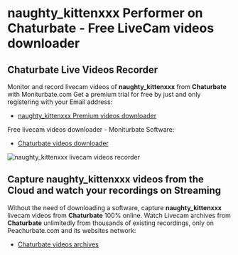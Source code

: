 # naughty_kittenxxx Performer on Chaturbate - Free LiveCam videos downloader

## Chaturbate Live Videos Recorder

Monitor and record livecam videos of **naughty_kittenxxx** from **Chaturbate** with Moniturbate.com
Get a premium trial for free by just and only registering with your Email address:
* [naughty_kittenxxx Premium videos downloader](https://moniturbate.com/request-demo-licence-key.html)

Free livecam videos downloader - Moniturbate Software:
* [Chaturbate videos downloader](https://moniturbate.com/moniturbate-download-software.html)

![naughty_kittenxxx livecam videos recorder](https://peachurnet.com/templates/moniturbate-software.png)


## Capture naughty_kittenxxx videos from the Cloud and watch your recordings on Streaming

Without the need of downloading a software, capture **naughty_kittenxxx** livecam videos from **Chaturbate** 100% online.
Watch Livecam archives from **Chaturbate** unlimitedly from thousands of existing recordings, only on Peachurbate.com and its websites network:
* [Chaturbate videos archives](https://peachurnet.com/)